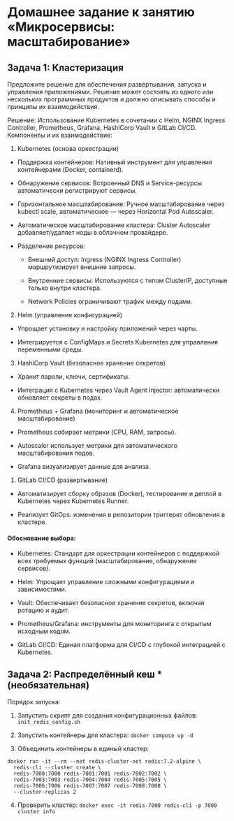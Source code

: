 
# Домашнее задание к занятию «Микросервисы: масштабирование»

## Задача 1: Кластеризация

Предложите решение для обеспечения развёртывания, запуска и управления приложениями.
Решение может состоять из одного или нескольких программных продуктов и должно описывать способы и принципы их взаимодействия.

Решение: Использование Kubernetes в сочетании с Helm, NGINX Ingress Controller, Prometheus, Grafana, HashiCorp Vault и GitLab CI/CD.
Компоненты и их взаимодействие:

1) Kubernetes (основа оркестрации)

  * Поддержка контейнеров: Нативный инструмент для управления контейнерами (Docker, containerd).

  * Обнаружение сервисов: Встроенный DNS и Service-ресурсы автоматически регистрируют сервисы.

  * Горизонтальное масштабирование: Ручное масштабирование через kubectl scale, автоматическое — через Horizontal Pod Autoscaler.

  * Автоматическое масштабирование кластера: Cluster Autoscaler добавляет/удаляет ноды в облачном провайдере.

  * Разделение ресурсов:

    * Внешний доступ: Ingress (NGINX Ingress Controller) маршрутизирует внешние запросы.

    * Внутренние сервисы: Используются с типом ClusterIP, доступные только внутри кластера.

    * Network Policies ограничивают трафик между подами.

2) Helm (управление конфигурацией)

  * Упрощает установку и настройку приложений через чарты.

  * Интегрируется с ConfigMaps и Secrets Kubernetes для управления переменными среды.

3) HashiCorp Vault (безопасное хранение секретов)

  * Хранит пароли, ключи, сертификаты.

  * Интеграция с Kubernetes через Vault Agent Injector: автоматически обновляет секреты в подах.

4) Prometheus + Grafana (мониторинг и автоматическое масштабирование)

  * Prometheus собирает метрики (CPU, RAM, запросы).

  * Autoscaler использует метрики для автоматического масштабирования подов.

  * Grafana визуализирует данные для анализа.

1) GitLab CI/CD (развертывание)

  * Автоматизирует сборку образов (Docker), тестирование и деплой в Kubernetes через Kubernetes Runner.

  * Реализует GitOps: изменения в репозитории триггерят обновления в кластере.

#### Обоснование выбора:

  * Kubernetes: Стандарт для оркестрации контейнеров с поддержкой всех требуемых функций (масштабирование, обнаружение сервисов).

  * Helm: Упрощает управление сложными конфигурациями и зависимостями.

  * Vault: Обеспечивает безопасное хранение секретов, включая ротацию и аудит.

  * Prometheus/Grafana: инструменты для мониторинга с открытым исходным кодом.

  * GitLab CI/CD: Единая платформа для CI/CD с глубокой интеграцией с Kubernetes.

## Задача 2: Распределённый кеш * (необязательная)

Порядок запуска:

1) Запустить скрипт для создания конфигурационных файлов: `init_redis_config.sh`

4) Запустить контейнеры для кластера: `docker compose up -d`

7) Объединить контейнеры в единый кластер:

```
docker run -it --rm --net redis-cluster-net redis:7.2-alpine \
  redis-cli --cluster create \
  redis-7000:7000 redis-7001:7001 redis-7002:7002 \
  redis-7003:7003 redis-7004:7004 redis-7005:7005 \
  redis-7006:7006 redis-7007:7007 redis-7008:7008 \
  --cluster-replicas 2
```

4) Проверить кластер: `docker exec -it redis-7000 redis-cli -p 7000 cluster info`
